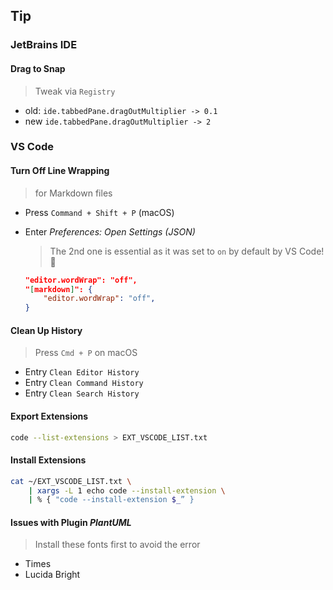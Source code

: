 
## Tip

### JetBrains IDE

#### Drag to Snap

> Tweak via `Registry`

- old: `ide.tabbedPane.dragOutMultiplier -> 0.1`
- new `ide.tabbedPane.dragOutMultiplier -> 2`

### VS Code

#### Turn Off Line Wrapping

> for Markdown files

- Press `Command + Shift + P` (macOS)
- Enter *Preferences: Open Settings (JSON)*

    > The 2nd one is essential as it was set to `on` by default by VS Code! 😬

    ```json
    "editor.wordWrap": "off",
    "[markdown]": {
        "editor.wordWrap": "off",
    }
    ```

#### Clean Up History

> Press `Cmd + P` on macOS

- Entry `Clean Editor History`
- Entry `Clean Command History`
- Entry `Clean Search History`

#### Export Extensions

```sh
code --list-extensions > EXT_VSCODE_LIST.txt
```

#### Install Extensions

```sh
cat ~/EXT_VSCODE_LIST.txt \
    | xargs -L 1 echo code --install-extension \
    | % { "code --install-extension $_” }
```

#### Issues with Plugin *PlantUML*

> Install these fonts first to avoid the error

- Times
- Lucida Bright
